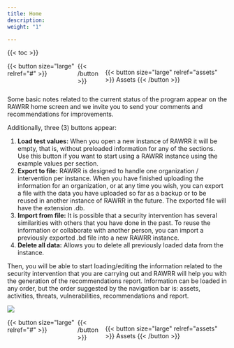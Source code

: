 ```yaml
---
title: Home
description: 
weight: "1"

---
```

{{< toc >}}

<div style="display: flex; justify-content: space-between">
{{< button size="large" relref="#" >}} <i class="arrow left"></i> {{< /button >}}

{{< button size="large" relref="assets" >}} Assets <i class="arrow right"></i> {{< /button >}}

</div>

Some basic notes related to the current status of the program appear on the RAWRR home screen and we invite you to send your comments and recommendations for improvements.

Additionally, three (3) buttons appear:

1. **Load test values:** When you open a new instance of RAWRR it will be empty, that is, without preloaded information for any of the sections. Use this button if you want to start using a RAWRR instance using the example values ​​per section.
2. **Export to file:** RAWRR is designed to handle one organization / intervention per instance. When you have finished uploading the information for an organization, or at any time you wish, you can export a file with the data you have uploaded so far as a backup or to be reused in another instance of RAWRR in the future. The exported file will have the extension .db.
3. **Import from file:** It is possible that a security intervention has several similarities with others that you have done in the past. To reuse the information or collaborate with another person, you can import a previously exported .bd file into a new RAWRR instance.
4. **Delete all data:** Allows you to delete all previously loaded data from the instance.

Then, you will be able to start loading/editing the information related to the security intervention that you are carrying out and RAWRR will help you with the generation of the recommendations report. Information can be loaded in any order, but the order suggested by the navigation bar is: assets, activities, threats, vulnerabilities, recommendations and report.

![](/images/pantalla-inicial.png)

<div style="display: flex; justify-content: space-between">
{{< button size="large" relref="#" >}} <i class="arrow left"></i> {{< /button >}}

{{< button size="large" relref="assets" >}} Assets <i class="arrow right"></i> {{< /button >}}

</div>
